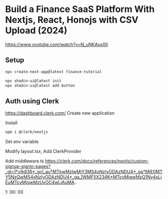 # Build a Finance SaaS Platform With Nextjs, React, Honojs with CSV Upload (2024)
https://www.youtube.com/watch?v=N_uNKAus0II


## Setup
```bash
npx create-next-app@latest finance-tutorial

npx shadcn-ui@latest init
npx shadcn-ui@latest add button
```

## Auth using Clerk
https://dashboard.clerk.com/
Create new application

Install
```bash
npm i @clerk/nextjs
```

Set env variable

Modify layout.tsx, Add ClerkProvider

Add middleware.ts
https://clerk.com/docs/references/nextjs/custom-signup-signin-pages?_gl=1*v9dl36*_gcl_au*MTkwMzIwMjY3MS4xNzIyODAzNDU4*_ga*MjE0MTY5NzQwMS4xNzIyODAzNDU4*_ga_1WMF5X234K*MTcyMjgwMzQ1Ny4xLjEuMTcyMjgwMzUyOC4wLjAuMA..


1: 00: 00

